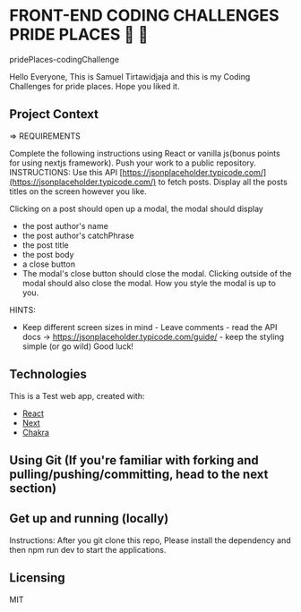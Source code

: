 # FRONT-END CODING CHALLENGES PRIDE PLACES  👋 🔭
pridePlaces-codingChallenge

Hello Everyone, This is Samuel Tirtawidjaja and this is my Coding Challenges for pride places. Hope you liked it. 

## Project Context
=> REQUIREMENTS

Complete the following instructions using React or vanilla js(bonus points for using nextjs framework).
Push your work to a public repository.
INSTRUCTIONS:
Use this API [https://jsonplaceholder.typicode.com/](https://jsonplaceholder.typicode.com/) to fetch posts.
Display all the posts titles on the screen however you like.

Clicking on a post should open up a modal, the modal should display
- the post author's name
- the post author's catchPhrase
- the post title
- the post body
- a close button
- The modal's close button should close the modal. Clicking outside of the modal should also close the modal. How you style the modal is up to you.

HINTS:
- Keep different screen sizes in mind - Leave comments - read the API docs -> https://jsonplaceholder.typicode.com/guide/ - keep the styling simple (or go wild)
Good luck!

## Technologies
This is a Test web app, created with:
- [React](http://reactjs.org/)
- [Next](https://nextjs.org/)
- [Chakra](https://chakra-ui.com/)

## Using Git (If you're familiar with forking and pulling/pushing/committing, head to the next section)
## Get up and running (locally)
Instructions: After you git clone this repo, Please install the dependency and then npm run dev to start the applications.

## Licensing
MIT
